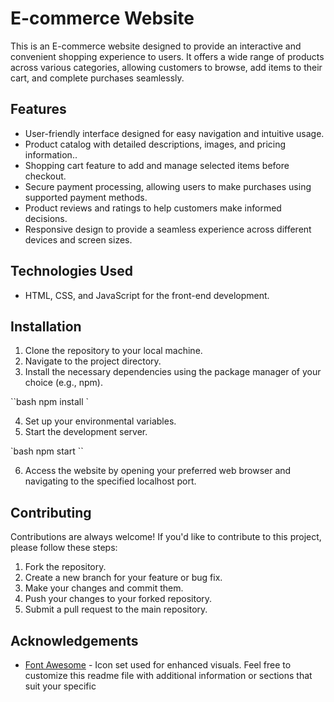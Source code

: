 # E-commerce Website

This is an E-commerce website designed to provide an interactive and convenient shopping experience to users. It offers a wide range of products across various categories, allowing customers to browse, add items to their cart, and complete purchases seamlessly.

## Features

- User-friendly interface designed for easy navigation and intuitive usage.
- Product catalog with detailed descriptions, images, and pricing information..
- Shopping cart feature to add and manage selected items before checkout.
- Secure payment processing, allowing users to make purchases using supported payment methods.
- Product reviews and ratings to help customers make informed decisions.
- Responsive design to provide a seamless experience across different devices and screen sizes.

## Technologies Used

- HTML, CSS, and JavaScript for the front-end development.

## Installation

1. Clone the repository to your local machine.
2. Navigate to the project directory.
3. Install the necessary dependencies using the package manager of your choice (e.g., npm).

``bash
npm install
`

4. Set up your environmental variables.
5. Start the development server.

`bash
npm start
``

6. Access the website by opening your preferred web browser and navigating to the specified localhost port.

## Contributing

Contributions are always welcome! If you'd like to contribute to this project, please follow these steps:

1. Fork the repository.
2. Create a new branch for your feature or bug fix.
3. Make your changes and commit them.
4. Push your changes to your forked repository.
5. Submit a pull request to the main repository.

## Acknowledgements


- [Font Awesome](https://fontawesome.com/) - Icon set used for enhanced visuals.
Feel free to customize this readme file with additional information or sections that suit your specific